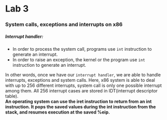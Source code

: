 # Lab 3
### System calls, exceptions and interrupts on x86
##### Interrupt handler:
* In order to process the system call, programs use ```int``` instruction to generate an interrupt.
* In order to raise an exception, the kernel or the program use ```int``` instruction to generate an interrupt.  
  
In other words, once we have our ```interrupt handler```, we are able to handle interrupts, exceptions and system calls. Here, x86 system is able to deal with up to 256 different interrupts, system call is only one possible interrupt among them. All 256 interrupt cases are stored in IDT(interrupt descriptor table).  
**An operating system can use the iret instruction to return from an int instruction. It pops the saved values during the int instruction from the stack, and resumes execution at the saved %eip.**
